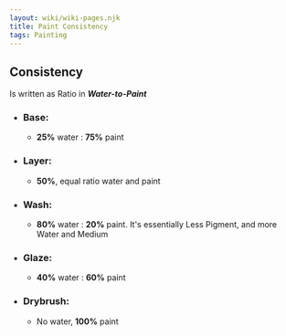 ```yaml
---
layout: wiki/wiki-pages.njk
title: Paint Consistency
tags: Painting
---
```

## Consistency
Is written as Ratio in ***Water-to-Paint***
- ### Base:
    - **25%** water : **75%** paint
- ### Layer:
  - **50%**, equal ratio water and paint
- ### Wash:
  - **80%** water : **20%** paint. It's essentially Less Pigment, and more Water and Medium
- ### Glaze:
  - **40%** water : **60%** paint
- ### Drybrush:
  - No water, **100%** paint